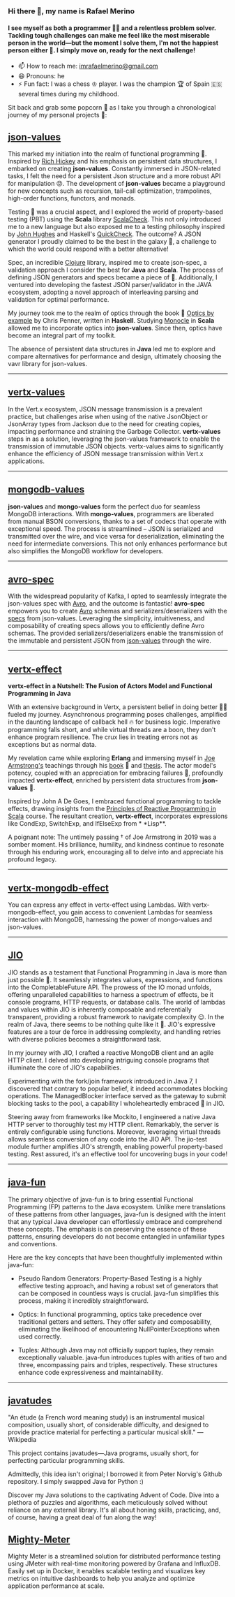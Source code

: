 ### Hi there 👋, my name is Rafael Merino

#### I see myself as both a programmer 👩‍💻 and a relentless problem solver. Tackling tough challenges can make me feel like the most miserable person in the world—but the moment I solve them, I'm not the happiest person either 🤷. I simply move on, ready for the next challenge!

- 📫 How to reach me: imrafaelmerino@gmail.com
- 😄 Pronouns: he
- ⚡ Fun fact: I was a chess ♔ player. I was the champion 🏆 of Spain 🇪🇸 several times during my
  childhood.

Sit back and grab some popcorn 🍿 as I take you through a chronological journey of my personal
projects 💪:

## [json-values](https://github.com/imrafaelmerino/json-values)

This marked my initiation into the realm of functional programming 👏. Inspired by
[Rich Hickey](https://en.wikipedia.org/wiki/Rich_Hickey) and his emphasis on persistent data
structures, I embarked on creating **json-values**. Constantly immersed in JSON-related tasks, I
felt the need for a persistent Json structure and a more robust API for manipulation 😡. The
development of **json-values** became a playground for new concepts such as recursion, tail-call
optimization, trampolines, high-order functions, functors, and monads.

Testing 🧪 was a crucial aspect, and I explored the world of property-based testing (PBT) using the
**Scala** library [ScalaCheck](https://www.scalacheck.org). This not only introduced me to a new
language but also exposed me to a testing philosophy inspired by
[John Hughes](<https://en.wikipedia.org/wiki/John_Hughes_(computer_scientist)>) and Haskell's
[QuickCheck](https://hackage.haskell.org/package/QuickCheck). The outcome? A JSON generator I
proudly claimed to be the best in the galaxy 🌌, a challenge to which the world could respond with a
better alternative!

Spec, an incredible [Clojure](https://clojure.org) library, inspired me to create json-spec, a
validation approach I consider the best for **Java** and **Scala**. The process of defining JSON
generators and specs became a piece of 🍰. Additionally, I ventured into developing the fastest JSON
parser/validator in the JAVA ecosystem, adopting a novel approach of interleaving parsing and
validation for optimal performance.

My journey took me to the realm of optics through the book 📖
[Optics by example](https://leanpub.com/optics-by-example) by Chris Penner, written in **Haskell**.
Studying [Monocle](https://www.optics.dev/Monocle/) in **Scala** allowed me to incorporate optics
into **json-values**. Since then, optics have become an integral part of my toolkit.

The absence of persistent data structures in **Java** led me to explore and compare alternatives for
performance and design, ultimately choosing the vavr library for json-values.

---

## [vertx-values](https://github.com/imrafaelmerino/vertx-values)

In the Vert.x ecosystem, JSON message transmission is a prevalent practice, but challenges arise
when using of the native JsonObject or JsonArray types from Jackson due to the need for creating
copies, impacting performance and straining the Garbage Collector. **vertx-values** steps in as a
solution, leveraging the json-values framework to enable the transmission of immutable JSON objects.
vertx-values aims to significantly enhance the efficiency of JSON message transmission within Vert.x
applications.

---

## [mongodb-values](https://github.com/imrafaelmerino/mongo-values)

**json-values** and **mongo-values** form the perfect duo for seamless MongoDB interactions. With
**mongo-values**, programmers are liberated from manual BSON conversions, thanks to a set of codecs
that operate with exceptional speed. The process is streamlined – JSON is serialized and transmitted
over the wire, and vice versa for deserialization, eliminating the need for intermediate
conversions. This not only enhances performance but also simplifies the MongoDB workflow for
developers.

---

## [avro-spec](https://github.com/imrafaelmerino/avro-spec)

With the widespread popularity of Kafka, I opted to seamlessly integrate the json-values spec with
[Avro](https://avro.apache.org/), and the outcome is fantastic! **avro-spec** empowers you to create
[Avro](https://avro.apache.org/) schemas and serializers/deserializers with the
[specs](https://github.com/imrafaelmerino/json-values#specs) from json-values. Leveraging the
simplicity, intuitiveness, and composability of creating specs allows you to efficiently define Avro
schemas. The provided serializers/deserializers enable the transmission of the immutable and
persistent JSON from [json-values](https://github.com/imrafaelmerino/json-values) through the wire.

---

## [vertx-effect](https://github.com/imrafaelmerino/vertx-effect)

**vertx-effect in a Nutshell: The Fusion of Actors Model and Functional Programming in Java**

With an extensive background in Vertx, a persistent belief in doing better 🤷‍♂️ fueled my journey.
Asynchronous programming poses challenges, amplified in the daunting landscape of callback hell 🔥
for business logic. Imperative programming falls short, and while virtual threads are a boon, they
don't enhance program resilience. The crux lies in treating errors not as exceptions but as normal
data.

My revelation came while exploring **Erlang** and immersing myself in
[Joe Armstrong's](<https://en.wikipedia.org/wiki/Joe_Armstrong_(programmer)>) teachings through his
[book](https://www.amazon.com/-/es/gp/product/B00I9GR4TW/ref=dbs_a_def_rwt_hsch_vapi_tkin_p1_i0) 📖
and [thesis](https://erlang.org/download/armstrong_thesis_2003.pdf). The actor model's potency,
coupled with an appreciation for embracing failures 🤪, profoundly impacted **vertx-effect**,
enriched by persistent data structures from **json-values** 👏.

Inspired by John A De Goes, I embraced functional programming to tackle effects, drawing insights
from the
[Principles of Reactive Programming in Scala](https://www.youtube.com/playlist?list=PLMhMDErmC1TdBMxd3KnRfYiBV2ELvLyxN)
course. The resultant creation, **vertx-effect**, incorporates expressions like CondExp, SwitchExp,
and IfElseExp from \* \*Lisp\*\*.

A poignant note: The untimely passing † of Joe Armstrong in 2019 was a somber moment. His
brilliance, humility, and kindness continue to resonate through his enduring work, encouraging all
to delve into and appreciate his profound legacy.

---

## [vertx-mongodb-effect](https://github.com/imrafaelmerino/vertx-mongodb-effect)

You can express any effect in vertx-effect using Lambdas. With vertx-mongodb-effect, you gain access
to convenient Lambdas for seamless interaction with MongoDB, harnessing the power of mongo-values
and json-values.

---

## [JIO](https://github.com/imrafaelmerino/JIO)

JIO stands as a testament that Functional Programming in Java is more than just possible 🕺. It
seamlessly integrates values, expressions, and functions into the CompletableFuture API. The prowess
of the IO monad unfolds, offering unparalleled capabilities to harness a spectrum of effects, be it
console programs, HTTP requests, or database calls. The world of lambdas and values within JIO is
inherently composable and referentially transparent, providing a robust framework to navigate
complexity 😌. In the realm of Java, there seems to be nothing quite like it 🤷‍️. JIO's expressive
features are a tour de force in addressing complexity, and handling retries with diverse policies
becomes a straightforward task.

In my journey with JIO, I crafted a reactive MongoDB client and an agile HTTP client. I delved into
developing intriguing console programs that illuminate the core of JIO's capabilities.

Experimenting with the fork/join framework introduced in Java 7, I discovered that contrary to
popular belief, it indeed accommodates blocking operations. The ManagedBlocker interface served as
the gateway to submit blocking tasks to the pool, a capability I wholeheartedly embraced 💪 in JIO.

Steering away from frameworks like Mockito, I engineered a native Java HTTP server to thoroughly
test my HTTP client. Remarkably, the server is entirely configurable using functions. Moreover,
leveraging virtual threads allows seamless conversion of any code into the JIO API. The jio-test
module further amplifies JIO's strength, enabling powerful property-based testing. Rest assured,
it's an effective tool for uncovering bugs in your code!

---

## [java-fun](https://github.com/imrafaelmerino/java-fun)

The primary objective of java-fun is to bring essential Functional Programming (FP) patterns to the
Java ecosystem. Unlike mere translations of these patterns from other languages, java-fun is
designed with the intent that any typical Java developer can effortlessly embrace and comprehend
these concepts. The emphasis is on preserving the essence of these patterns, ensuring developers do
not become entangled in unfamiliar types and conventions.

Here are the key concepts that have been thoughtfully implemented within java-fun:

- Pseudo Random Generators: Property-Based Testing is a highly effective testing approach, and
  having a robust set of generators that can be composed in countless ways is crucial. java-fun
  simplifies this process, making it incredibly straightforward.

- Optics: In functional programming, optics take precedence over traditional getters and setters.
  They offer safety and composability, eliminating the likelihood of encountering
  NullPointerExceptions when used correctly.

- Tuples: Although Java may not officially support tuples, they remain exceptionally valuable.
  java-fun introduces tuples with arities of two and three, encompassing pairs and triples,
  respectively. These structures enhance code expressiveness and maintainability.

---

## [javatudes](https://github.com/imrafaelmerino/javatudes)

"An étude (a French word meaning study) is an instrumental musical composition, usually short, of
considerable difficulty, and designed to provide practice material for perfecting a particular
musical skill." — Wikipedia

This project contains javatudes—Java programs, usually short, for perfecting particular programming
skills.

Admittedly, this idea isn't original; I borrowed it from Peter Norvig's Github repository. I simply
swapped Java for Python :)

Discover my Java solutions to the captivating Advent of Code. Dive into a plethora of puzzles and
algorithms, each meticulously solved without reliance on any external library. It's all about honing
skills, practicing, and, of course, having a great deal of fun along the way!

## [Mighty-Meter](https://github.com/imrafaelmerino/mighty-meter)

Mighty Meter is a streamlined solution for distributed performance testing using JMeter with
real-time monitoring powered by Grafana and InfluxDB. Easily set up in Docker, it enables scalable
testing and visualizes key metrics on intuitive dashboards to help you analyze and optimize
application performance at scale.
